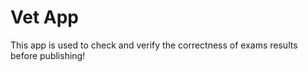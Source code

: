 # Vet App

This app is used to check and verify the correctness of exams results before publishing!
